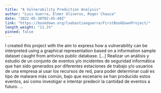 ```yaml
---
title: "A Vulnerability Prediction Analysis"
author: "Luis Guerra, Elmer Oliveros, Roger Chauca"
date: "2022-05-30T02:45:40Z"
link: "https://bookdown.org/lsebastianguerra/FirstBookDownProject/"
length_weight: "11.1%"
pinned: false
---
```


I created this project with the aim to express how a vulnerability can be interpreted using a graphical representation based on a information sample dataset caught from antivirus public database. [...] Realizar un análisis y estudio de un conjunto de eventos y/o incidentes de seguridad informática que han sido generados por diferentes estaciones de trabajo y/o usuarios de una empresa al usar los recursos de red, para poder determinar cuál es tipo de malware más común, bajo que escenario se han producido estos eventos, así como investigar e intentar predecir la cantidad de eventos a futuro. ...
